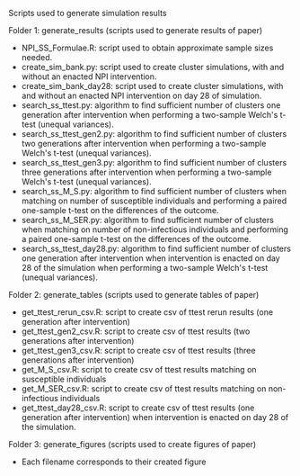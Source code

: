 Scripts used to generate simulation results

Folder 1: generate_results (scripts used to generate results of paper)
- NPI_SS_Formulae.R: script used to obtain approximate sample sizes needed.
- create_sim_bank.py: script used to create cluster simulations, with and without an enacted NPI intervention.
- create_sim_bank_day28: script used to create cluster simulations, with and without an enacted NPI intervention on day 28 of simulation.
- search_ss_ttest.py: algorithm to find sufficient number of clusters one generation after intervention when performing a two-sample Welch's t-test (unequal variances).
- search_ss_ttest_gen2.py: algorithm to find sufficient number of clusters two generations after intervention when performing a two-sample Welch's t-test (unequal variances).
- search_ss_ttest_gen3.py: algorithm to find sufficient number of clusters three generations after intervention when performing a two-sample Welch's t-test (unequal variances).
- search_ss_M_S.py: algorithm to find sufficient number of clusters when matching on number of susceptible individuals and performing a paired one-sample t-test on the differences of the outcome.
- search_ss_M_SER.py: algorithm to find sufficient number of clusters when matching on number of non-infectious individuals and performing a paired one-sample t-test on the differences of the outcome.
- search_ss_ttest_day28.py: algorithm to find sufficient number of clusters one generation after intervention when intervention is enacted on day 28 of the simulation when performing a two-sample Welch's t-test (unequal variances).

Folder 2: generate_tables (scripts used to generate tables of paper)
- get_ttest_rerun_csv.R: script to create csv of ttest rerun results (one generation after intervention)
- get_ttest_gen2_csv.R: script to create csv of ttest results (two generations after intervention)
- get_ttest_gen3_csv.R: script to create csv of ttest results (three generations after intervention)
- get_M_S_csv.R: script to create csv of ttest results matching on susceptible individuals
- get_M_SER_csv.R: script to create csv of ttest results matching on non-infectious individuals
- get_ttest_day28_csv.R: script to create csv of ttest results (one generation after intervention) when intervention is enacted on day 28 of the simulation.

Folder 3: generate_figures (scripts used to create figures of paper)
- Each filename corresponds to their created figure